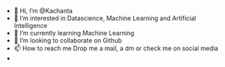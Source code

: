 
- 👋 Hi, I’m @Kachanta
- 👀 I’m interested in Datascience, Machine Learning and Artificial Intelligence
- 🌱 I’m currently learning Machine Learning 
- 💞️ I’m looking to collaborate on Github
- 📫 How to reach me Drop me a mail, a dm or check me on social media
- 

<!---
Kachanta/Kachanta is a ✨ special ✨ repository because its `README.md` (this file) appears on your GitHub profile.
You can click the Preview link to take a look at your changes.
--->
